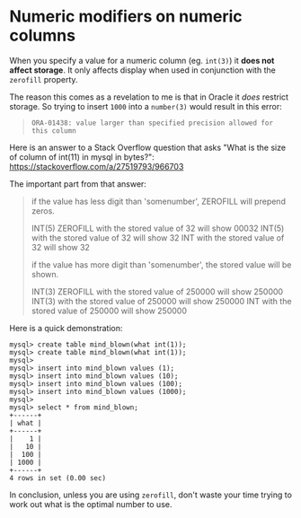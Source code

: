 # Numeric modifiers on numeric columns

When you specify a value for a numeric column (eg. `int(3)`) it **does not
affect storage**. It only affects display when used in conjunction with the
`zerofill` property.

The reason this comes as a revelation to me is that in Oracle it *does*
restrict storage. So trying to insert `1000` into a `number(3)` would
result in this error:

> `ORA-01438: value larger than specified precision allowed for this column`

Here is an answer to a Stack Overflow question that asks
"What is the size of column of int(11) in mysql in bytes?": <https://stackoverflow.com/a/27519793/966703>

The important part from that answer:

> if the value has less digit than 'somenumber', ZEROFILL will prepend zeros.
>
> INT(5) ZEROFILL with the stored value of 32 will show 00032
> INT(5) with the stored value of 32 will show 32
> INT with the stored value of 32 will show 32
>
> if the value has more digit than 'somenumber', the stored value will be shown.
>
> INT(3) ZEROFILL with the stored value of 250000 will show 250000
> INT(3) with the stored value of 250000 will show 250000
> INT with the stored value of 250000 will show 250000

Here is a quick demonstration:

```mysql
mysql> create table mind_blown(what int(1));
mysql> create table mind_blown(what int(1));
mysql>
mysql> insert into mind_blown values (1);
mysql> insert into mind_blown values (10);
mysql> insert into mind_blown values (100);
mysql> insert into mind_blown values (1000);
mysql>
mysql> select * from mind_blown;
+------+
| what |
+------+
|    1 |
|   10 |
|  100 |
| 1000 |
+------+
4 rows in set (0.00 sec)
```

In conclusion, unless you are using `zerofill`, don't waste your time
trying to work out what is the optimal number to use.
